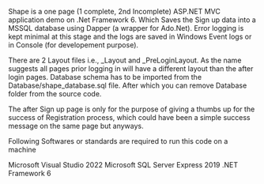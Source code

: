 Shape is a one page (1 complete, 2nd Incomplete) ASP.NET MVC application demo on .Net Framework 6.
Which Saves the Sign up data into a MSSQL database using Dapper (a wrapper for Ado.Net).
Error logging is kept minimal at this stage and the logs are saved in Windows Event logs or in Console
(for developement purpose).

There are 2 Layout files i.e., _Layout and _PreLoginLayout. As the name suggests all pages prior logging in 
will have a different layout than the after login pages.
Database schema has to be imported from the Database/shape_database.sql file. After which you can remove Database 
folder from the source code.

The after Sign up page is only for the purpose of giving a thumbs up for the success of Registration process, which 
could have been a simple success message on the same page but anyways.

Following Softwares or standards are required to run this code on a machine

Microsoft Visual Studio 2022
Microsoft SQL Server Express 2019
.NET Framework 6
